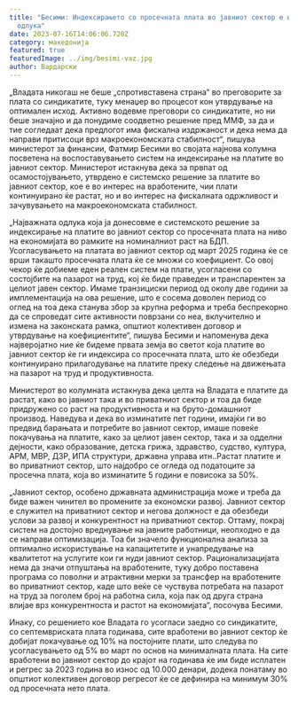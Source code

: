 ```yaml
---
title: "Бесими: Индексирањето со просечната плата во јавниот сектор е историска
  одлука"
date: 2023-07-16T14:06:06.720Z
category: македонија
featured: true
featuredImage: ../img/besimi-vaz.jpg
author: Вардарски
---
```

<!--StartFragment-->

„Владата никогаш не беше „спротивставена страна“ во преговорите за плата со синдикатите, туку менаџер во процесот кон утврдување на оптимален исход. Активно водевме преговори со синдикатите, но ни беше значајно и да понудиме соодветно решение пред ММФ, за да и тие согледаат дека предлогот има фискална издржаност и дека нема да направи притисоци врз макроекономската стабилност“, пишува министерот за финансии, Фатмир Бесими во својата најнова колумна посветена на воспоставувањето систем на индексирање на платите во јавниот сектор. Министерот истакнува дека за првпат од осамостојувањето, утврдено е системско решение за платите во јавниот сектор, кое е во интерес на вработените, чии плати континуирано ќе растат, но и во интерес на фискалната одржливост и зачувувањето на макроекономската стабилност.

„Најважната одлука која ја донесовме е системското решение за индексирање на платите во јавниот сектор со просечната плата на ниво на економијата во рамките на номиналниот раст на БДП. Усогласувањето на платата во јавниот сектор од март 2025 година ќе се врши такашто просечната плата ќе се множи со коефициент. Со овој чекор ќе добиеме еден реален систем на плати, усогласени со состојбите на пазарот на труд, кој ќе биде праведен и транспарентен за целиот јавен сектор. Имаме транзициски период од околу две години за имплементација на ова решение, што е сосема доволен период со оглед на тоа дека станува збор за крупна реформа и треба беспрекорно да се спроведат сите активности поврзани со неа, вклучително и измена на законската рамка, општиот колективен договор и утврдување на коефициентите“, пишува Бесими и напоменува дека најверојатно ние ќе бидеме првата земја во светот која платите во јавниот сектор ќе ги индексира со просечната плата, што ќе обезбеди континуирано прилагодување на платите преку следење на движењата на пазарот на труд и продуктивноста.

Министерот во колумната истакнува дека целта на Владата е платите да растат, како во јавниот така и во приватниот сектор и тоа да биде придружено со раст на продуктивноста и на бруто-домашниот производ. Наведува и дека во изминатите пет години, имајќи ги во предвид барањата и потребите во јавниот сектор, имаше повеќе покачувања на платите, како за целиот јавен сектор, така и за одделни дејности, како образование, детска грижа, здравство, судство, култура, АРМ, МВР, ДЗР, ИПА структури, државна управа итн..Растат платите и во приватниот сектор, што најдобро се огледа од податоците за просечна плата, која во изминатите 5 години е повисока за 50%.

„Јавниот сектор, особено државната администрација може и треба да биде важен чинител во промените за економски развој. Јавниот сектор е служител на приватниот сектор и негова должност е да обезбеди услови за развој и конкурентност на приватниот сектор. Оттаму, покрај систем на достојно вреднување на јавните работници, неопходно е да се направи оптимизација. Тоа би значело функционална анализа за оптимално искористување на капацитетите и унапредување на квалитетот на услугите кои ги нуди јавниот сектор. Рационализацијата нема да значи отпуштања на вработените, туку добро поставена програма со поволни и атрактивни мерки за трансфер на вработените во приватниот сектор, каде што веќе се чуствува потребата на пазарот на труд за поголем број на работна сила, која пак од друга страна влијае врз конкурентноста и растот на економијата“, посочува Бесими.

Инаку, со решението кое Владата го усогласи заедно со синдикатите, со септемвриската плата годинава, сите вработени во јавниот сектор ќе добијат покачување од 10% на постојните плати, што следува по усогласувањето од 5% во март по основ на минималната плата. На сите вработени во јавниот сектор до крајот на годинава ќе им биде исплатен и регрес за 2023 година во износ од 10.000 денари, додека понатаму во општиот колективен договор регресот ќе се дефинира на минимум 30% од просечната нето плата.

<!--EndFragment-->